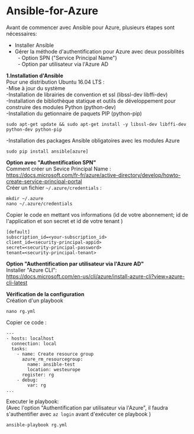 # Ansible-for-Azure

Avant de commencer avec Ansible pour Azure, plusieurs étapes sont nécessaires:<br/>
- Installer Ansible<br/>
- Gérer la méthode d'authentification pour Azure avec deux possiblités<br/>
    &nbsp;&nbsp;- Option SPN ("Service Principal Name")<br/>
    &nbsp;&nbsp;- Option par utilisateur via l'Azure AD<br/>

**1.Installation d'Ansible**<br/>
Pour une distribution Ubuntu 16.04 LTS :<br/>
-Mise à jour du système<br/>
-Installation de librairies de convention et ssl (libssl-dev libffi-dev)<br/>
-Installation de bibliothèque statique et outils de développement pour construire des modules Python (python-dev)<br/>
-Installation du getionnaire de paquets PIP (python-pip)<br/>
```
sudo apt-get update && sudo apt-get install -y libssl-dev libffi-dev python-dev python-pip
```
-Installation des packages Ansible obligatoires avec les modules Azure<br/>
```
sudo pip install ansible[azure]
```
**Option avec "Authentification SPN"**<br/>
Comment créer un Sevice Principal Name : <br/>
https://docs.microsoft.com/fr-fr/azure/active-directory/develop/howto-create-service-principal-portal<br/>
Créer un fichier ```~/.azure/credentials``` : <br/>
```
mkdir ~/.azure
nano ~/.azure/credentials
```
Copier le code en mettant vos informations (id de votre abonnement; id de l'application et son secret et id de votre tenant ) <br/>
```
[default]
subscription_id=<your-subscription_id>
client_id=<security-principal-appid>
secret=<security-principal-password>
tenant=<security-principal-tenant>
```

**Option "Authentification par utilisateur via l'Azure AD"**<br/>
Installer "Azure CLI":<br/>
https://docs.microsoft.com/en-us/cli/azure/install-azure-cli?view=azure-cli-latest<br/>


**Vérification de la configuration**<br/>
Création d'un playbook<br/>
```
nano rg.yml
```
Copier ce code :<br/>
```
---
- hosts: localhost
  connection: local
  tasks:
    - name: Create resource group
      azure_rm_resourcegroup:
        name: ansible-test
        location: westeurope
      register: rg
    - debug:
        var: rg
...
```
Executer le playbook: <br/>
(Avec l'option "Authentification par utilisateur via l'Azure", il faudra s'authentifier avec ```az login``` avant d'exécuter ce playbook )
```
ansible-playbook rg.yml
```









